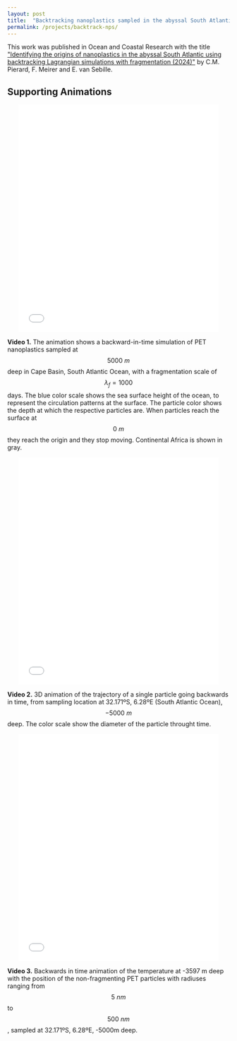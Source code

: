 ```yaml
---
layout: post
title:  "Backtracking nanoplastics sampled in the abyssal South Atlantic"
permalink: /projects/backtrack-nps/
---
```


This work was published in Ocean and Coastal Research with the title ["Identifying the origins of nanoplastics in the abyssal South Atlantic using backtracking Lagrangian simulations with fragmentation (2024)"](https://doi.org/10.1590/2675-2824072.24008) by C.M. Pierard, F. Meirer and E. van Sebille.

## Supporting Animations

<p align="center"><iframe width="90%" height="515" src="/../assets/projects/backtrack/animation_ocr_pierard.m4v" frameborder="0" allowfullscreen></iframe></p>

**Video 1.** The animation shows a backward-in-time simulation of PET nanoplastics sampled at $$5000 \ m$$ deep in Cape Basin, South Atlantic Ocean, with a fragmentation scale of $$\lambda_f = 1000$$ days. The blue color scale shows the sea surface height of the ocean, to represent the circulation patterns at the surface. The particle color shows the depth at which the respective particles are. When particles reach the surface at $$0 \ m$$ they reach the origin and they stop moving. Continental Africa is shown in gray.

<p align="center"><iframe width="90%" height="515" src="/../assets/projects/backtrack/single_3d_anim.m4v" frameborder="0" allowfullscreen></iframe></p>

**Video 2.** 3D animation of the trajectory of a single particle going backwards in time, from sampling location at 32.171ºS, 6.28ºE (South Atlantic Ocean), $$-5000 \ m$$ deep. The color scale show the diameter of the particle throught time.


<p align="center"><iframe width="90%" height="515" src="/../assets/projects/backtrack/hc11_nofrag_3600T.m4v" frameborder="0" allowfullscreen></iframe></p>

**Video 3.** Backwards in time animation of the temperature at -3597 m deep with the position of the non-fragmenting PET particles with radiuses ranging from $$5 \ nm$$ to $$500 \ nm$$, sampled at 32.171ºS, 6.28ºE, -5000m deep.